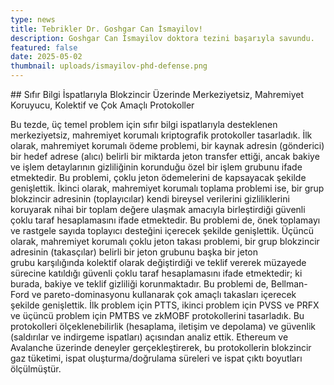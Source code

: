 ```yaml
---
type: news
title: Tebrikler Dr. Goshgar Can İsmayilov!
description: Goshgar Can İsmayilov doktora tezini başarıyla savundu.
featured: false
date: 2025-05-02
thumbnail: uploads/ismayilov-phd-defense.png
---
```

\## Sıfır Bilgi İspatlarıyla Blokzincir Üzerinde Merkeziyetsiz, Mahremiyet Koruyucu, Kolektif ve Çok Amaçlı Protokoller


Bu tezde, üç temel problem için sıfır bilgi ispatlarıyla desteklenen merkeziyetsiz, mahremiyet korumalı kriptografik protokoller tasarladık. İlk olarak, mahremiyet korumalı ödeme problemi, bir kaynak adresin (gönderici) bir hedef adrese (alıcı) belirli bir miktarda jeton transfer ettiği, ancak bakiye ve işlem detaylarının gizliliğinin korunduğu özel bir işlem grubunu ifade etmektedir. Bu problemi, çoklu jeton ödemelerini de kapsayacak şekilde genişlettik. İkinci olarak, mahremiyet korumalı toplama problemi ise, bir grup blokzincir adresinin (toplayıcılar) kendi bireysel verilerini gizliliklerini koruyarak nihai bir toplam değere ulaşmak amacıyla birleştirdiği güvenli çoklu taraf hesaplamasını ifade etmektedir. Bu problemi de, 
önek toplamayı ve rastgele sayıda toplayıcı desteğini içerecek şekilde genişlettik. Üçüncü olarak, mahremiyet korumalı çoklu jeton takası problemi, bir grup blokzincir adresinin (takasçılar) belirli bir jeton grubunu başka bir jeton grubu karşılığında kolektif olarak değiştirdiği ve teklif vererek müzayede sürecine katıldığı güvenli çoklu taraf hesaplamasını ifade etmektedir; ki burada, bakiye ve teklif gizliliği korunmaktadır. Bu problemi de, Bellman-Ford ve pareto-dominasyonu kullanarak çok amaçlı takasları içerecek şekilde genişlettik. İlk problem için PTTS, ikinci problem için PVSS ve PRFX ve üçüncü problem için PMTBS ve zkMOBF protokollerini tasarladık. Bu protokolleri ölçeklenebilirlik (hesaplama, iletişim ve depolama) ve güvenlik (saldırılar ve indirgeme ispatları) açısından analiz ettik. Ethereum ve Avalanche üzerinde deneyler gerçekleştirerek, bu protokollerin blokzincir gaz tüketimi, ispat oluşturma/doğrulama süreleri ve ispat çıktı boyutları ölçülmüştür.
